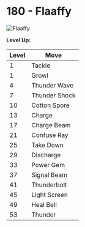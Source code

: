 # 180 - Flaaffy
![][180]

**Level Up:**

Level | Move
---   | ---
  1   | Tackle
  1   | Growl
  4   | Thunder Wave
  7   | Thunder Shock
 10   | Cotton Spore
 13   | Charge
 17   | Charge Beam
 21   | Confuse Ray
 25   | Take Down
 29   | Discharge
 33   | Power Gem
 37   | Signal Beam
 41   | Thunderbolt
 45   | Light Screen
 49   | Heal Bell
 53   | Thunder



[180]: https://raw.githubusercontent.com/PokeAPI/sprites/master/sprites/pokemon/180.png "Flaaffy"
